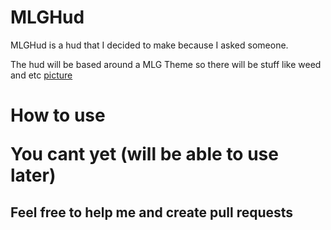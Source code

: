 # MLGHud
MLGHud is a hud that I decided to make because I asked someone.

The hud will be based around a MLG Theme so there will be stuff like weed and etc
[picture](images/img1.png)

<h1> How to use
 
You cant yet (will be able to use later)
  
  <h2> Feel free to help me and create pull requests
